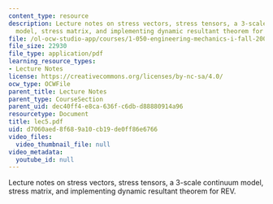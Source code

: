 ```yaml
---
content_type: resource
description: Lecture notes on stress vectors, stress tensors, a 3-scale continuum
  model, stress matrix, and implementing dynamic resultant theorem for REV.
file: /ol-ocw-studio-app/courses/1-050-engineering-mechanics-i-fall-2007/d7060aed8f689a10cb19de0ff86e6766_lec5.pdf
file_size: 22930
file_type: application/pdf
learning_resource_types:
- Lecture Notes
license: https://creativecommons.org/licenses/by-nc-sa/4.0/
ocw_type: OCWFile
parent_title: Lecture Notes
parent_type: CourseSection
parent_uid: dec40ff4-e8ca-636f-c6db-d88880914a96
resourcetype: Document
title: lec5.pdf
uid: d7060aed-8f68-9a10-cb19-de0ff86e6766
video_files:
  video_thumbnail_file: null
video_metadata:
  youtube_id: null
---
```

Lecture notes on stress vectors, stress tensors, a 3-scale continuum model, stress matrix, and implementing dynamic resultant theorem for REV.